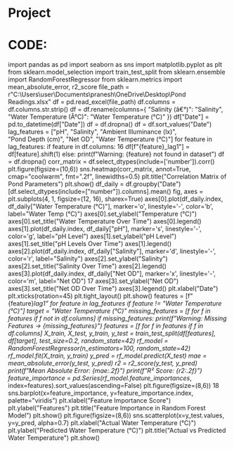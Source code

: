# Project
# CODE: 
import pandas as pd 
import seaborn as sns 
import matplotlib.pyplot as plt 
from sklearn.model_selection import train_test_split 
from sklearn.ensemble import RandomForestRegressor 
from sklearn.metrics import mean_absolute_error, r2_score 
file_path = r"C:\Users\user\Documents\pranesh\OneDrive\Desktop\Pond Readings.xlsx" 
df = pd.read_excel(file_path) 
df.columns = df.columns.str.strip() 
df = df.rename(columns={ 
"Salinity (â€°)": "Salinity", 
"Water Temperature (Â°C)": "Water Temperature (°C)" 
}) 
df["Date"] = pd.to_datetime(df["Date"]) 
df = df.dropna() 
df = df.sort_values("Date") 
lag_features = ["pH", "Salinity", "Ambient Illuminance (lx)",  
"Pond Depth (cm)", "Net OD", "Water Temperature (°C)"] 
for feature in lag_features: 
if feature in df.columns: 
16 
df[f"{feature}_lag1"] = df[feature].shift(1) 
else: 
print(f"Warning: {feature} not found in dataset") 
df = df.dropna() 
corr_matrix = df.select_dtypes(include=['number']).corr() 
plt.figure(figsize=(10,6)) 
sns.heatmap(corr_matrix, annot=True, cmap="coolwarm", fmt=".2f", linewidths=0.5) 
plt.title("Correlation Matrix of Pond Parameters") 
plt.show() 
df_daily = df.groupby("Date")[df.select_dtypes(include=["number"]).columns].mean() 
fig, axes = plt.subplots(4, 1, figsize=(12, 16), sharex=True) 
axes[0].plot(df_daily.index, df_daily["Water Temperature (°C)"], marker='o', linestyle='-', color='b', 
label="Water Temp (°C)") 
axes[0].set_ylabel("Temperature (°C)") 
axes[0].set_title("Water Temperature Over Time") 
axes[0].legend() 
axes[1].plot(df_daily.index, df_daily["pH"], marker='s', linestyle='-', color='g', label="pH Level") 
axes[1].set_ylabel("pH Level") 
axes[1].set_title("pH Levels Over Time") 
axes[1].legend() 
axes[2].plot(df_daily.index, df_daily["Salinity"], marker='d', linestyle='-', color='r', label="Salinity") 
axes[2].set_ylabel("Salinity") 
axes[2].set_title("Salinity Over Time") 
axes[2].legend() 
axes[3].plot(df_daily.index, df_daily["Net OD"], marker='x', linestyle='-', color='m', label="Net OD") 
17 
axes[3].set_ylabel("Net OD") 
axes[3].set_title("Net OD Over Time") 
axes[3].legend() 
plt.xlabel("Date") 
plt.xticks(rotation=45) 
plt.tight_layout() 
plt.show() 
features = [f"{feature}_lag1" for feature in lag_features if feature != "Water Temperature (°C)"] 
target = "Water Temperature (°C)" 
missing_features = [f for f in features if f not in df.columns] 
if missing_features: 
print(f"Warning: Missing Features -> {missing_features}") 
features = [f for f in features if f in df.columns] 
X_train, X_test, y_train, y_test = train_test_split(df[features], df[target], test_size=0.2, random_state=42) 
rf_model = RandomForestRegressor(n_estimators=100, random_state=42) 
rf_model.fit(X_train, y_train) 
y_pred = rf_model.predict(X_test) 
mae = mean_absolute_error(y_test, y_pred) 
r2 = r2_score(y_test, y_pred) 
print(f"Mean Absolute Error: {mae:.2f}") 
print(f"R² Score: {r2:.2f}") 
feature_importance = pd.Series(rf_model.feature_importances_, 
index=features).sort_values(ascending=False) 
plt.figure(figsize=(8,6)) 
18 
sns.barplot(x=feature_importance, y=feature_importance.index, palette="viridis") 
plt.xlabel("Feature Importance Score") 
plt.ylabel("Features") 
plt.title("Feature Importance in Random Forest Model") 
plt.show() 
plt.figure(figsize=(8,6)) 
sns.scatterplot(x=y_test.values, y=y_pred, alpha=0.7) 
plt.xlabel("Actual Water Temperature (°C)") 
plt.ylabel("Predicted Water Temperature (°C)") 
plt.title("Actual vs Predicted Water Temperature") 
plt.show()
